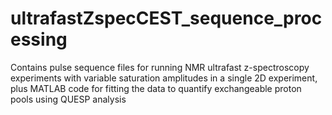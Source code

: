 # ultrafastZspecCEST_sequence_processing
Contains pulse sequence files for running NMR ultrafast z-spectroscopy experiments with variable saturation amplitudes in a single 2D experiment, plus MATLAB code for fitting the data to quantify exchangeable proton pools using QUESP analysis

